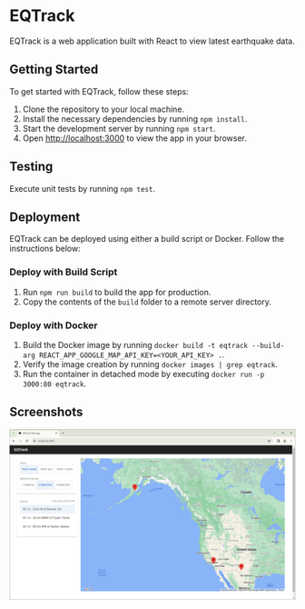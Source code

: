  
# EQTrack

EQTrack is a web application built with React to view latest earthquake data.

## Getting Started

To get started with EQTrack, follow these steps:

1. Clone the repository to your local machine.
2. Install the necessary dependencies by running `npm install`.
3. Start the development server by running `npm start`.
4. Open [http://localhost:3000](http://localhost:3000) to view the app in your browser.

## Testing

Execute unit tests by running `npm test`.

## Deployment

EQTrack can be deployed using either a build script or Docker. Follow the instructions below:

### Deploy with Build Script

1. Run `npm run build` to build the app for production.
2. Copy the contents of the `build` folder to a remote server directory.

### Deploy with Docker

1. Build the Docker image by running `docker build -t eqtrack --build-arg REACT_APP_GOOGLE_MAP_API_KEY=<YOUR_API_KEY> .`.
2. Verify the image creation by running `docker images | grep eqtrack`.
3. Run the container in detached mode by executing `docker run -p 3000:80 eqtrack`.

## Screenshots
![Web App Screenshot](screenshot.png)
